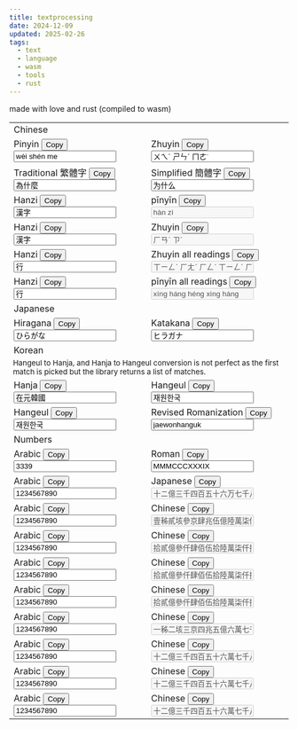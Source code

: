 ```yaml
---
title: textprocessing
date: 2024-12-09
updated: 2025-02-26
tags:
  - text
  - language
  - wasm
  - tools
  - rust
---
```


made with love and rust (compiled to wasm)

<script src="/js/textprocessing.js"></script>
<link href="./textprocessing.css" rel="stylesheet" type="text/css">
<table>
  <tbody>
    <tr>
      <td colspan="2">
        Chinese
      </td>
    </tr>
    <tr>
      <td>
        Pinyin 
        <button onclick="copyToClipboard('left0')">Copy</button>
        <input id="left0" oninput="transformLeftToRight(0)" value="wèi shén me">
      </td>
      <td>
        Zhuyin 
        <button onclick="copyToClipboard('right0')">Copy</button>
        <input id="right0" oninput="transformRightToLeft(0)" value="ㄨㄟˋ ㄕㄣˊ ㄇㄜ˙">
      </td>
    </tr>
    <tr>
      <td>
        Traditional 繁體字
        <button onclick="copyToClipboard('left1')">Copy</button>
        <input id="left1" oninput="transformLeftToRight(1)" value="為什麼">
      </td>
      <td>
        Simplified 簡體字
        <button onclick="copyToClipboard('right1')">Copy</button>
        <input id="right1" oninput="transformRightToLeft(1)" value="为什么">
      </td>
    </tr>
    <tr>
      <td>
        Hanzi
        <button onclick="copyToClipboard('left4')">Copy</button>
        <input id="left4" oninput="transformLeftToRight(4)" value="漢字">
      </td>
      <td>
        pīnyīn
        <button onclick="copyToClipboard('right4')">Copy</button>
        <input id="right4" oninput="transformRightToLeft(4)" value="hàn zì" disabled>
      </td>
    </tr>
    <tr>
      <td>
        Hanzi
        <button onclick="copyToClipboard('left8')">Copy</button>
        <input id="left8" oninput="transformLeftToRight(8)" value="漢字">
      </td>
      <td>
        Zhuyin
        <button onclick="copyToClipboard('right8')">Copy</button>
        <input id="right8" oninput="transformRightToLeft(8)" value="ㄏㄢˋ ㄗˋ" disabled>
      </td>
    </tr>
    <tr>
      <td>
        Hanzi
        <button onclick="copyToClipboard('left9')">Copy</button>
        <input id="left9" oninput="transformLeftToRight(9)" value="行">
      </td>
      <td>
        Zhuyin all readings
        <button onclick="copyToClipboard('right9')">Copy</button>
        <input id="right9" oninput="transformRightToLeft(9)" value="ㄒㄧㄥˊ ㄏㄤˊ ㄏㄥˊ ㄒㄧㄥˋ ㄏㄤˋ" disabled>
      </td>
    </tr>
    <tr>
      <td>
        Hanzi
        <button onclick="copyToClipboard('left5')">Copy</button>
        <input id="left5" oninput="transformLeftToRight(5)" value="行">
      </td>
      <td>
        pīnyīn all readings
        <button onclick="copyToClipboard('right5')">Copy</button>
        <input id="right5" oninput="transformRightToLeft(5)" value="xíng háng héng xìng hàng" disabled>
      </td>
    </tr> 
    <tr>
      <td colspan="2">
        Japanese
      </td>
    </tr>
    <tr>
      <td>
        Hiragana 
        <button onclick="copyToClipboard('left2')">Copy</button>
        <input id="left2" oninput="transformLeftToRight(2)" value="ひらがな">
      </td>
      <td>
        Katakana 
        <button onclick="copyToClipboard('right2')">Copy</button>
        <input id="right2" oninput="transformRightToLeft(2)" value="ヒラガナ">
      </td>
    </tr>
    <tr>
      <td colspan="2">
        Korean
      </td>
    </tr>
    <tr>
      <td colspan="2" style="font-size: smaller;">
        Hangeul to Hanja, and Hanja to Hangeul conversion is not perfect as the first match is picked but the library returns a list of matches.
      </td>
    </tr>    
    <tr>
      <td>
        Hanja
        <button onclick="copyToClipboard('left3')">Copy</button>
        <input id="left3" oninput="transformLeftToRight(3)" value="在元韓國">
      </td>
      <td>
        Hangeul 
        <button onclick="copyToClipboard('right3')">Copy</button>
        <input id="right3" oninput="transformRightToLeft(3)" value="재원한국">
      </td>
    </tr>
    <tr>
      <td>
        Hangeul
        <button onclick="copyToClipboard('left19')">Copy</button>
        <input id="left19" oninput="transformLeftToRight(19)" value="재원한국">
      </td>
      <td>
        Revised Romanization
        <button onclick="copyToClipboard('right3')">Copy</button>
        <input id="right19" oninput="transformRightToLeft(19)" value="jaewonhanguk">
      </td>
    </tr>
    <tr>
      <td colespan="2">
        Numbers
      </td>
    </tr>
    <tr>
      <td>
        Arabic
        <button onclick="copyToClipboard('left7')">Copy</button>
        <input id="left7" oninput="transformLeftToRight(7)" value="3339">
      </td>
      <td>
        Roman
        <button onclick="copyToClipboard('right7')">Copy</button>
        <input id="right7" oninput="transformRightToLeft(7)" value="MMMCCCXXXIX">
      </td>
    </tr>
    <tr>
      <td>
        Arabic
        <button onclick="copyToClipboard('left18')">Copy</button>
        <input id="left18" oninput="transformLeftToRight(18)" value="1234567890">
      </td>
      <td>
        Japanese
        <button onclick="copyToClipboard('right18')">Copy</button>
        <input id="right18" oninput="transformRightToLeft(18)" value="十ニ億三千四百五十六万七千八百九十" disabled>
      </td>
    </tr>
    <tr>
      <td>
        Arabic
        <button onclick="copyToClipboard('left10')">Copy</button>
        <input id="left10" oninput="transformLeftToRight(10)" value="1234567890">
      </td>
      <td>
        Chinese
        <button onclick="copyToClipboard('right10')">Copy</button>
        <input id="right10" oninput="transformRightToLeft(10)" value="壹秭貳垓參京肆兆伍億陸萬柒仟捌佰玖拾" disabled>
      </td>
    </tr>
    <tr>
      <td>
        Arabic
        <button onclick="copyToClipboard('left11')">Copy</button>
        <input id="left11" oninput="transformLeftToRight(11)" value="1234567890">
      </td>
      <td>
        Chinese
        <button onclick="copyToClipboard('right11')">Copy</button>
        <input id="right11" oninput="transformRightToLeft(11)" value="拾貳億參仟肆佰伍拾陸萬柒仟捌佰玖拾" disabled>
      </td>
    </tr>
    <tr>
      <td>
        Arabic
        <button onclick="copyToClipboard('left12')">Copy</button>
        <input id="left12" oninput="transformLeftToRight(12)" value="1234567890">
      </td>
      <td>
        Chinese
        <button onclick="copyToClipboard('right12')">Copy</button>
        <input id="right12" oninput="transformRightToLeft(12)" value="拾貳億參仟肆佰伍拾陸萬柒仟捌佰玖拾" disabled>
      </td>
    </tr>
    <tr>
      <td>
        Arabic
        <button onclick="copyToClipboard('left13')">Copy</button>
        <input id="left13" oninput="transformLeftToRight(13)" value="1234567890">
      </td>
      <td>
        Chinese
        <button onclick="copyToClipboard('right13')">Copy</button>
        <input id="right13" oninput="transformRightToLeft(13)" value="拾貳億參仟肆佰伍拾陸萬柒仟捌佰玖拾" disabled>
      </td>
    </tr>
    <tr>
      <td>
        Arabic
        <button onclick="copyToClipboard('left14')">Copy</button>
        <input id="left14" oninput="transformLeftToRight(14)" value="1234567890">
      </td>
      <td>
        Chinese
        <button onclick="copyToClipboard('right14')">Copy</button>
        <input id="right14" oninput="transformRightToLeft(14)" value="一秭二垓三京四兆五億六萬七千八百九十" disabled>
      </td>
    </tr>
    <tr>
      <td>
        Arabic
        <button onclick="copyToClipboard('left15')">Copy</button>
        <input id="left15" oninput="transformLeftToRight(15)" value="1234567890">
      </td>
      <td>
        Chinese
        <button onclick="copyToClipboard('right15')">Copy</button>
        <input id="right15" oninput="transformRightToLeft(15)" value="十二億三千四百五十六萬七千八百九十" disabled>
      </td>
    </tr>
    <tr>
      <td>
        Arabic
        <button onclick="copyToClipboard('left16')">Copy</button>
        <input id="left16" oninput="transformLeftToRight(16)" value="1234567890">
      </td>
      <td>
        Chinese
        <button onclick="copyToClipboard('right16')">Copy</button>
        <input id="right16" oninput="transformRightToLeft(16)" value="十二億三千四百五十六萬七千八百九十" disabled>
      </td>
    </tr>
    <tr>
      <td>
        Arabic
        <button onclick="copyToClipboard('left17')">Copy</button>
        <input id="left17" oninput="transformLeftToRight(17)" value="1234567890">
      </td>
      <td>
        Chinese
        <button onclick="copyToClipboard('right17')">Copy</button>
        <input id="right17" oninput="transformRightToLeft(17)" value="十二億三千四百五十六萬七千八百九十" disabled>
      </td>
    </tr>
    <!-- <tr>
      <td>
        Hanja
        <button onclick="copyToClipboard('left6')">Copy</button>
        <input id="left6" oninput="transformLeftToRight(6)" value="我愛你">
      </td>
      <td>
        Hangeul 
        <button onclick="copyToClipboard('right6')">Copy</button>
        <input id="right6" oninput="transformRightToLeft(6)" value="아애니">
      </td>
    </tr> -->
  </tbody>
</table>
